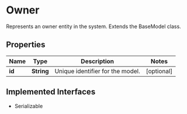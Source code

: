 

# Owner

Represents an owner entity in the system. Extends the BaseModel class.

## Properties

| Name | Type | Description | Notes |
|------------ | ------------- | ------------- | -------------|
|**id** | **String** | Unique identifier for the model. |  [optional] |


## Implemented Interfaces

* Serializable

